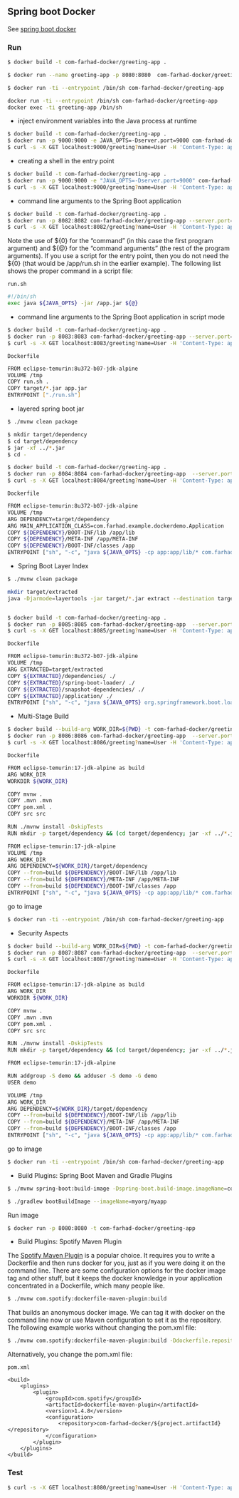 ## Spring boot Docker

See [spring boot docker](https://spring.io/guides/topicals/spring-boot-docker/)

### Run

```sh
$ docker build -t com-farhad-docker/greeting-app .
```

```sh
$ docker run --name greeting-app -p 8080:8080  com-farhad-docker/greeting-app
```


```sh
$ docker run -ti --entrypoint /bin/sh com-farhad-docker/greeting-app
```

```sh
docker run -ti --entrypoint /bin/sh com-farhad-docker/greeting-app
docker exec -ti greeting-app /bin/sh
```

- inject environment variables into the Java process at runtime

```sh
$ docker build -t com-farhad-docker/greeting-app .
$ docker run -p 9000:9000 -e JAVA_OPTS=-Dserver.port=9000 com-farhad-docker/greeting-app
$ curl -s -X GET localhost:9000/greeting?name=User -H 'Content-Type: application/json'; echo
```

- creating a shell in the entry point

```sh
$ docker build -t com-farhad-docker/greeting-app .
$ docker run -p 9000:9000 -e "JAVA_OPTS=-Dserver.port=9000" com-farhad-docker/greeting-app
$ curl -s -X GET localhost:9000/greeting?name=User -H 'Content-Type: application/json'; echo
```

- command line arguments to the Spring Boot application

```sh
$ docker build -t com-farhad-docker/greeting-app .
$ docker run -p 8082:8082 com-farhad-docker/greeting-app --server.port=8082
$ curl -s -X GET localhost:8082/greeting?name=User -H 'Content-Type: application/json'; echo
```

Note the use of ${0} for the “command” (in this case the first program argument) and ${@} for the “command arguments” (the rest of the program arguments). If you use a script for the entry point, then you do not need the ${0} (that would be /app/run.sh in the earlier example). The following list shows the proper command in a script file:

`run.sh`

```sh
#!/bin/sh
exec java ${JAVA_OPTS} -jar /app.jar ${@}
```

- command line arguments to the Spring Boot application in script mode

```sh
$ docker build -t com-farhad-docker/greeting-app .
$ docker run -p 8083:8083 com-farhad-docker/greeting-app --server.port=8083
$ curl -s -X GET localhost:8083/greeting?name=User -H 'Content-Type: application/json'; echo
```

`Dockerfile`

```sh
FROM eclipse-temurin:8u372-b07-jdk-alpine
VOLUME /tmp
COPY run.sh .
COPY target/*.jar app.jar
ENTRYPOINT ["./run.sh"]
```

- layered spring boot jar

```sh
$ ./mvnw clean package

$ mkdir target/dependency
$ cd target/dependency
$ jar -xf ../*.jar
$ cd -

$ docker build -t com-farhad-docker/greeting-app .
$ docker run -p 8084:8084 com-farhad-docker/greeting-app  --server.port=8084
$ curl -s -X GET localhost:8084/greeting?name=User -H 'Content-Type: application/json'; echo
```

`Dockerfile`

```sh
FROM eclipse-temurin:8u372-b07-jdk-alpine
VOLUME /tmp
ARG DEPENDENCY=target/dependency
ARG MAIN_APPLICATION_CLASS=com.farhad.example.dockerdemo.Application
COPY ${DEPENDENCY}/BOOT-INF/lib /app/lib
COPY ${DEPENDENCY}/META-INF /app/META-INF
COPY ${DEPENDENCY}/BOOT-INF/classes /app
ENTRYPOINT ["sh", "-c", "java ${JAVA_OPTS} -cp app:app/lib/* com.farhad.example.dockerdemo.Application ${0} ${@}"]
```

- Spring Boot Layer Index

```sh
$ ./mvnw clean package

mkdir target/extracted
java -Djarmode=layertools -jar target/*.jar extract --destination target/extracted


$ docker build -t com-farhad-docker/greeting-app .
$ docker run -p 8085:8085 com-farhad-docker/greeting-app  --server.port=8085
$ curl -s -X GET localhost:8085/greeting?name=User -H 'Content-Type: application/json'; echo
```

`Dockerfile`

```sh
FROM eclipse-temurin:8u372-b07-jdk-alpine
VOLUME /tmp
ARG EXTRACTED=target/extracted
COPY ${EXTRACTED}/dependencies/ ./
COPY ${EXTRACTED}/spring-boot-loader/ ./
COPY ${EXTRACTED}/snapshot-dependencies/ ./
COPY ${EXTRACTED}/application/ ./
ENTRYPOINT ["sh", "-c", "java ${JAVA_OPTS} org.springframework.boot.loader.JarLauncher ${0} ${@}"]
```


- Multi-Stage Build


```sh
$ docker build --build-arg WORK_DIR=${PWD} -t com-farhad-docker/greeting-app .
$ docker run -p 8086:8086 com-farhad-docker/greeting-app  --server.port=8086
$ curl -s -X GET localhost:8086/greeting?name=User -H 'Content-Type: application/json'; echo
```

`Dockerfile`

```sh
FROM eclipse-temurin:17-jdk-alpine as build
ARG WORK_DIR
WORKDIR ${WORK_DIR}

COPY mvnw .
COPY .mvn .mvn
COPY pom.xml .
COPY src src

RUN ./mvnw install -DskipTests
RUN mkdir -p target/dependency && (cd target/dependency; jar -xf ../*.jar)

FROM eclipse-temurin:17-jdk-alpine
VOLUME /tmp
ARG WORK_DIR
ARG DEPENDENCY=${WORK_DIR}/target/dependency
COPY --from=build ${DEPENDENCY}/BOOT-INF/lib /app/lib
COPY --from=build ${DEPENDENCY}/META-INF /app/META-INF
COPY --from=build ${DEPENDENCY}/BOOT-INF/classes /app
ENTRYPOINT ["sh", "-c", "java ${JAVA_OPTS} -cp app:app/lib/* com.farhad.example.dockerdemo.Application ${0} ${@}"]
```

go to image

```sh
$ docker run -ti --entrypoint /bin/sh com-farhad-docker/greeting-app
```


- Security Aspects

```sh
$ docker build --build-arg WORK_DIR=${PWD} -t com-farhad-docker/greeting-app .
$ docker run -p 8087:8087 com-farhad-docker/greeting-app  --server.port=8087
$ curl -s -X GET localhost:8087/greeting?name=User -H 'Content-Type: application/json'; echo
```

`Dockerfile`

```sh
FROM eclipse-temurin:17-jdk-alpine as build
ARG WORK_DIR
WORKDIR ${WORK_DIR}

COPY mvnw .
COPY .mvn .mvn
COPY pom.xml .
COPY src src

RUN ./mvnw install -DskipTests
RUN mkdir -p target/dependency && (cd target/dependency; jar -xf ../*.jar)

FROM eclipse-temurin:17-jdk-alpine

RUN addgroup -S demo && adduser -S demo -G demo
USER demo

VOLUME /tmp
ARG WORK_DIR
ARG DEPENDENCY=${WORK_DIR}/target/dependency
COPY --from=build ${DEPENDENCY}/BOOT-INF/lib /app/lib
COPY --from=build ${DEPENDENCY}/META-INF /app/META-INF
COPY --from=build ${DEPENDENCY}/BOOT-INF/classes /app
ENTRYPOINT ["sh", "-c", "java ${JAVA_OPTS} -cp app:app/lib/* com.farhad.example.dockerdemo.Application ${0} ${@}"]
```

go to image

```sh
$ docker run -ti --entrypoint /bin/sh com-farhad-docker/greeting-app
```

- Build Plugins: Spring Boot Maven and Gradle Plugins

```sh
$ ./mvnw spring-boot:build-image -Dspring-boot.build-image.imageName=com-farhad-docker/greeting-app
```

```sh
$ ./gradlew bootBuildImage --imageName=myorg/myapp
```

Run image

```sh
$ docker run -p 8080:8080 -t com-farhad-docker/greeting-app
```


- Build Plugins: Spotify Maven Plugin

The [Spotify Maven Plugin](https://github.com/spotify/dockerfile-maven) is a popular choice. It requires you to write a Dockerfile and then runs docker for you, just as if you were doing it on the command line. There are some configuration options for the docker image tag and other stuff, but it keeps the docker knowledge in your application concentrated in a Dockerfile, which many people like.


```sh
$ ./mvnw com.spotify:dockerfile-maven-plugin:build
```

That builds an anonymous docker image. We can tag it with docker on the command line now or use Maven configuration to set it as the repository. The following example works without changing the pom.xml file:

```sh
$ ./mvnw com.spotify:dockerfile-maven-plugin:build -Ddockerfile.repository=com-farhad-docker/greeting-app
```

Alternatively, you change the pom.xml file:

`pom.xml`

```
<build>
    <plugins>
        <plugin>
            <groupId>com.spotify</groupId>
            <artifactId>dockerfile-maven-plugin</artifactId>
            <version>1.4.8</version>
            <configuration>
                <repository>com-farhad-docker/${project.artifactId}</repository>
            </configuration>
        </plugin>
    </plugins>
</build>
```

### Test


```sh
$ curl -s -X GET localhost:8080/greeting?name=User -H 'Content-Type: application/json'; echo
```
